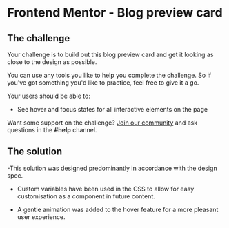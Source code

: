 # Frontend Mentor - Blog preview card

## The challenge

Your challenge is to build out this blog preview card and get it looking as close to the design as possible.

You can use any tools you like to help you complete the challenge. So if you've got something you'd like to practice, feel free to give it a go.

Your users should be able to:

- See hover and focus states for all interactive elements on the page

Want some support on the challenge? [Join our community](https://www.frontendmentor.io/community) and ask questions in the **#help** channel.

## The solution

-This solution was designed predominantly in accordance with the design spec.

- Custom variables have been used in the CSS to allow for easy customisation as a component in future content.

- A gentle animation was added to the hover feature for a more pleasant user experience.

